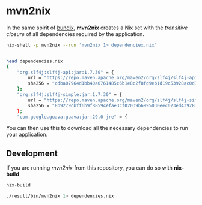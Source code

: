 # mvn2nix

In the same spirit of [bundix](https://github.com/nix-community/bundix), **mvn2nix** creates a Nix set with the
*transitive closure* of all dependencies required by the application.

```bash
nix-shell -p mvn2nix --run 'mvn2nix 1> dependenciex.nix'


head dependencies.nix
{
	"org.slf4j:slf4j-api:jar:1.7.30" = {
		url = "https://repo.maven.apache.org/maven2/org/slf4j/slf4j-api/1.7.30/slf4j-api-1.7.30.jar";
		sha256 = "cdba07964d1bb40a0761485c6b1e8c2f8fd9eb1d19c53928ac0d7f9510105c57";
	};
	"org.slf4j:slf4j-simple:jar:1.7.30" = {
		url = "https://repo.maven.apache.org/maven2/org/slf4j/slf4j-simple/1.7.30/slf4j-simple-1.7.30.jar";
		sha256 = "8b9279cbff6b9f88594efae3cf02039b6995030eec023ed43928748c41670fee";
	};
	"com.google.guava:guava:jar:29.0-jre" = {
```

You can then use this to download all the necessary dependencies to run your application.

## Development

If you are running *mvn2nix* from this repository, you can do so with **nix-build**

```bash
nix-build

./result/bin/mvn2nix 1> dependencies.nix     
```